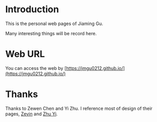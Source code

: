 # Introduction
This is the personal web pages of Jiaming Gu.

Many interesting things will be record here.

# Web URL
You can access the web by [https://jmgu0212.github.io/](https://jmgu0212.github.io/)

# Thanks
Thanks to Zewen Chen and Yi Zhu. I reference most of design of their pages, [Zevin](https://zwchen.top/) and [Zhu Yi](https://bryanyzhu.github.io/).